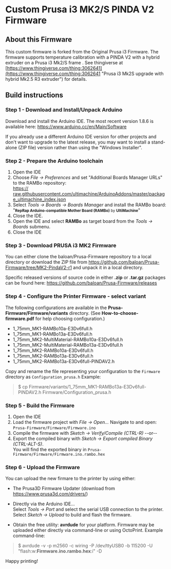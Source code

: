 # Custom Prusa i3 MK2/S PINDA V2 Firmware

## About this Firmware

This custom firmware is forked from the Original Prusa i3 Firmware. The firmware supports temperature calibration with a PINDA V2 with a hybrid extruder on a Prusa i3 Mk2/S frame . See thingiverse at [https://www.thingiverse.com/thing:3062641](https://www.thingiverse.com/thing:3062641 "Prusa i3 Mk2S upgrade with hybrid Mk2.5 R3 extruder") for details.

## Build instructions

### Step 1 - Download and Install/Unpack Arduino

Download and install the Arduino IDE. The most recent version 1.8.6 is available here:
<a href="https://www.arduino.cc/en/Main/Software" target="_blank">https://www.arduino.cc/en/Main/Software</a>

If you already use a different Arduino IDE version for other projects and don't want to upgrade to the latest release, you may want to install a stand-alone (ZIP file) version rather than using the "Windows Installer".

### Step 2 - Prepare the Arduino toolchain

1. Open the IDE
2. Choose _File -> Preferences_ and set "Additional Boards Manager URLs" to the RAMBo repository:<br/> <a href="https:// raw.githubusercontent.com/ultimachine/ArduinoAddons/master/package_ultimachine_index.json" target="_blank">https:// raw.githubusercontent.com/ultimachine/ArduinoAddons/master/package_ultimachine_index.json</a>
3. Select _Tools -> Boards -> Boards Manager_ and install the RAMBo board:<br/>"<small>**RepRap Arduino-compatible Mother Board (RAMBo)** by **UltiMachine**</small>"
4. Close the IDE.
5. Open the IDE and select **RAMBo** as target board from the _Tools -> Boards_ submenu.
6. Close the IDE

### Step 3 - Download PRUSA i3 MK2 Firmware

You can either clone the baloan/Prusa-Firmware repository to a local directory or download the ZIP file from <a href="https://github.com/baloan/Prusa-Firmware/tree/MK2-PindaV2-r1" target="_blank">https://github.com/baloan/Prusa-Firmware/tree/MK2-PindaV2-r1</a> and unpack it in a local directory.

Specific released versions of source code in either **.zip** or **.tar.gz** packages can be found here:
<a href="https://github.com/prusa3d/Prusa-Firmware/releases" target="_blank">https://github.com/baloan/Prusa-Firmware/releases</a>

### Step 4 - Configure the Printer Firmware - select variant

The following configurations are available in the __Prusa-Firmware/Firmware/variants__ directory.
(See **How-to-choose-firmware.pdf** for help choosing configuration.)

* 1_75mm_MK1-RAMBo10a-E3Dv6full.h
* 1_75mm_MK1-RAMBo13a-E3Dv6full.h
* 1_75mm_MK2-MultiMaterial-RAMBo10a-E3Dv6full.h
* 1_75mm_MK2-MultiMaterial-RAMBo13a-E3Dv6full.h
* 1_75mm_MK2-RAMBo10a-E3Dv6full.h
* 1_75mm_MK2-RAMBo13a-E3Dv6full.h
* 1_75mm_MK2-RAMBo13a-E3Dv6full-PINDAV2.h

Copy and rename the file representing your configuration to the ``Firmware`` directory as ``Configuration_prusa.h`` Example:
> $ cp Firmware/variants/1_75mm_MK1-RAMBo13a-E3Dv6full-PINDAV2.h Firmware/Configuration_prusa.h

### Step 5 - Build the Firmware

1. Open the IDE
2. Load the firmware project with _File -> Open..._ Navigate to and open:<br/>
 ``Prusa-Firmware/Firmware/Firmware.ino``
3. Compile the firmware with _Sketch -> Verify/Compile (CTRL-R)_ --or--
4. Export the compiled binary with _Sketch -> Export compiled Binary (CTRL-ALT-S)_.<br/>
You will find the exported binary in ``Prusa-Firmware/Firmware/Firmware.ino.rambo.hex``


### Step 6 - Upload the Firmware

You can upload the new firmare to the printer by using either:

* The Prusa3D Firmware Updater (download from <a href="https://www.prusa3d.com/drivers/" target="_blank">https://www.prusa3d.com/drivers/</a>)

* Directly via the Arduino IDE...<br/>
    Select _Tools -> Port_ and select the serial USB connection to the printer.<br/>
    Select _Sketch -> Upload_ to build and flash the firmware.

* Obtain the free utility: **avrdude** for your platform. Firmware may be uploaded either directly via command-line or using OctoPrint. Example command-line:
>$ avrdude -v -p m2560 -c wiring -P /dev/ttyUSB0 -b 115200 -U "flash:w:**Firmware.ino.rambo.hex**:i" -D

Happy printing!

